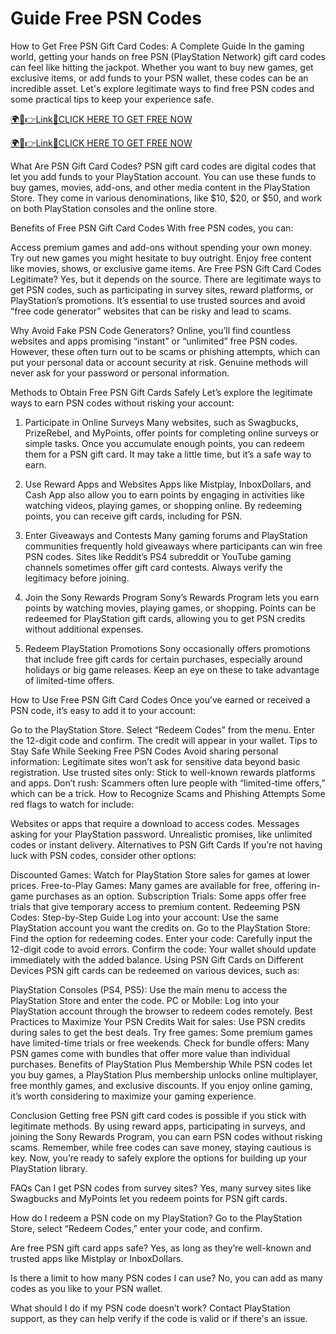 # Guide Free PSN Codes 
How to Get Free PSN Gift Card Codes: A Complete Guide
In the gaming world, getting your hands on free PSN (PlayStation Network) gift card codes can feel like hitting the jackpot. Whether you want to buy new games, get exclusive items, or add funds to your PSN wallet, these codes can be an incredible asset. Let's explore legitimate ways to find free PSN codes and some practical tips to keep your experience safe.

<a href="https://spacezones.org/rallgift.html" rel="nofollow">🌍📱👉Link📲CLICK HERE TO GET FREE NOW</a>

<a href="https://spacezones.org/rallgift.html" rel="nofollow">🌍📱👉Link📲CLICK HERE TO GET FREE NOW</a>


What Are PSN Gift Card Codes?
PSN gift card codes are digital codes that let you add funds to your PlayStation account. You can use these funds to buy games, movies, add-ons, and other media content in the PlayStation Store. They come in various denominations, like $10, $20, or $50, and work on both PlayStation consoles and the online store.

Benefits of Free PSN Gift Card Codes
With free PSN codes, you can:

Access premium games and add-ons without spending your own money.
Try out new games you might hesitate to buy outright.
Enjoy free content like movies, shows, or exclusive game items.
Are Free PSN Gift Card Codes Legitimate?
Yes, but it depends on the source. There are legitimate ways to get PSN codes, such as participating in survey sites, reward platforms, or PlayStation’s promotions. It’s essential to use trusted sources and avoid “free code generator” websites that can be risky and lead to scams.

Why Avoid Fake PSN Code Generators?
Online, you’ll find countless websites and apps promising “instant” or “unlimited” free PSN codes. However, these often turn out to be scams or phishing attempts, which can put your personal data or account security at risk. Genuine methods will never ask for your password or personal information.

Methods to Obtain Free PSN Gift Cards Safely
Let’s explore the legitimate ways to earn PSN codes without risking your account:

1. Participate in Online Surveys
Many websites, such as Swagbucks, PrizeRebel, and MyPoints, offer points for completing online surveys or simple tasks. Once you accumulate enough points, you can redeem them for a PSN gift card. It may take a little time, but it’s a safe way to earn.

2. Use Reward Apps and Websites
Apps like Mistplay, InboxDollars, and Cash App also allow you to earn points by engaging in activities like watching videos, playing games, or shopping online. By redeeming points, you can receive gift cards, including for PSN.

3. Enter Giveaways and Contests
Many gaming forums and PlayStation communities frequently hold giveaways where participants can win free PSN codes. Sites like Reddit’s PS4 subreddit or YouTube gaming channels sometimes offer gift card contests. Always verify the legitimacy before joining.

4. Join the Sony Rewards Program
Sony’s Rewards Program lets you earn points by watching movies, playing games, or shopping. Points can be redeemed for PlayStation gift cards, allowing you to get PSN credits without additional expenses.

5. Redeem PlayStation Promotions
Sony occasionally offers promotions that include free gift cards for certain purchases, especially around holidays or big game releases. Keep an eye on these to take advantage of limited-time offers.

How to Use Free PSN Gift Card Codes
Once you’ve earned or received a PSN code, it’s easy to add it to your account:

Go to the PlayStation Store.
Select “Redeem Codes” from the menu.
Enter the 12-digit code and confirm.
The credit will appear in your wallet.
Tips to Stay Safe While Seeking Free PSN Codes
Avoid sharing personal information: Legitimate sites won’t ask for sensitive data beyond basic registration.
Use trusted sites only: Stick to well-known rewards platforms and apps.
Don’t rush: Scammers often lure people with “limited-time offers,” which can be a trick.
How to Recognize Scams and Phishing Attempts
Some red flags to watch for include:

Websites or apps that require a download to access codes.
Messages asking for your PlayStation password.
Unrealistic promises, like unlimited codes or instant delivery.
Alternatives to PSN Gift Cards
If you’re not having luck with PSN codes, consider other options:

Discounted Games: Watch for PlayStation Store sales for games at lower prices.
Free-to-Play Games: Many games are available for free, offering in-game purchases as an option.
Subscription Trials: Some apps offer free trials that give temporary access to premium content.
Redeeming PSN Codes: Step-by-Step Guide
Log into your account: Use the same PlayStation account you want the credits on.
Go to the PlayStation Store: Find the option for redeeming codes.
Enter your code: Carefully input the 12-digit code to avoid errors.
Confirm the code: Your wallet should update immediately with the added balance.
Using PSN Gift Cards on Different Devices
PSN gift cards can be redeemed on various devices, such as:

PlayStation Consoles (PS4, PS5): Use the main menu to access the PlayStation Store and enter the code.
PC or Mobile: Log into your PlayStation account through the browser to redeem codes remotely.
Best Practices to Maximize Your PSN Credits
Wait for sales: Use PSN credits during sales to get the best deals.
Try free games: Some premium games have limited-time trials or free weekends.
Check for bundle offers: Many PSN games come with bundles that offer more value than individual purchases.
Benefits of PlayStation Plus Membership
While PSN codes let you buy games, a PlayStation Plus membership unlocks online multiplayer, free monthly games, and exclusive discounts. If you enjoy online gaming, it’s worth considering to maximize your gaming experience.

Conclusion
Getting free PSN gift card codes is possible if you stick with legitimate methods. By using reward apps, participating in surveys, and joining the Sony Rewards Program, you can earn PSN codes without risking scams. Remember, while free codes can save money, staying cautious is key. Now, you’re ready to safely explore the options for building up your PlayStation library.

FAQs
Can I get PSN codes from survey sites?
Yes, many survey sites like Swagbucks and MyPoints let you redeem points for PSN gift cards.

How do I redeem a PSN code on my PlayStation?
Go to the PlayStation Store, select “Redeem Codes,” enter your code, and confirm.

Are free PSN gift card apps safe?
Yes, as long as they’re well-known and trusted apps like Mistplay or InboxDollars.

Is there a limit to how many PSN codes I can use?
No, you can add as many codes as you like to your PSN wallet.

What should I do if my PSN code doesn’t work?
Contact PlayStation support, as they can help verify if the code is valid or if there's an issue.
